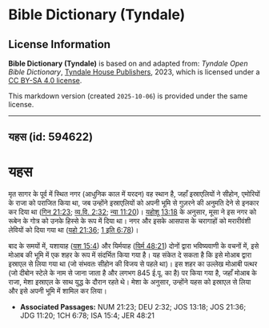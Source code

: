# Bible Dictionary (Tyndale)

## License Information

**Bible Dictionary (Tyndale)** is based on and adapted from: _Tyndale Open Bible Dictionary_, [Tyndale House Publishers](https://tyndaleopenresources.com/), 2023, which is licensed under a [CC BY-SA 4.0 license](https://creativecommons.org/licenses/by-sa/4.0/legalcode.en).

This markdown version (created `2025-10-06`) is provided under the same license.



--------------------------------

## यहस (id: 594622)

यहस
===

मृत सागर के पूर्व में स्थित नगर (आधुनिक काल में यरदन) वह स्थान है, जहाँ इस्राएलियों ने सीहोन, एमोरियों के राजा को पराजित किया था, जब उन्होंने इस्राएलियों को अपनी भूमि से गुज़रने की अनुमति देने से इनकार कर दिया था ([गिन 21:23](https://ref.ly/Num21:23); [व्य.वि. 2:32](https://ref.ly/Deut2:32); [न्या 11:20](https://ref.ly/Judg11:20))। [यहोशू 13:18](https://ref.ly/Josh13:18) के अनुसार, मूसा ने इस नगर को रूबेन के गोत्र को उनके हिस्से के रूप में दिया था। नगर और इसके आसपास के चरागाहों को मरारीवंशी लेवियों को दिया गया था ([यहो 21:36](https://ref.ly/Josh21:36); [1 इति 6:78](https://ref.ly/1Chr6:78))।

बाद के समयों में, यशायाह ([यश 15:4](https://ref.ly/Isa15:4)) और यिर्मयाह ([यिर्म 48:21](https://ref.ly/Jer48:21)) दोनों द्वारा भविष्यवाणी के वचनों में, इसे मोआब की भूमि में एक शहर के रूप में संदर्भित किया गया है। यह संकेत दे सकता है कि इसे मोआब द्वारा इस्राएल से लिया गया था (जो संभवतः सीहोन की विजय से पहले था)। इस शहर का उल्लेख मोआबी पत्थर (जो दीबोन स्टेले के नाम से जाना जाता है और लगभग 845 ई.पू. का है) पर किया गया है, जहाँ मोआब के राजा, मेशा इस्राएल के साथ युद्ध के दौरान रहते थे। मेशा के अनुसार, उन्होंने यहस को इस्राएल से लिया और इसे अपनी भूमि में शामिल कर लिया।

* **Associated Passages:** NUM 21:23; DEU 2:32; JOS 13:18; JOS 21:36; JDG 11:20; 1CH 6:78; ISA 15:4; JER 48:21

